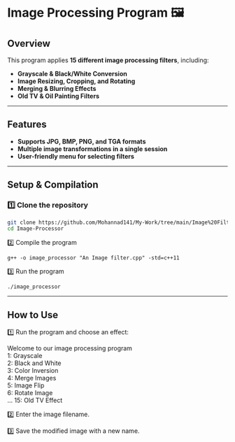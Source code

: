 # Image Processing Program 🖼️  

## Overview  
This program applies **15 different image processing filters**, including:  
- **Grayscale & Black/White Conversion**  
- **Image Resizing, Cropping, and Rotating**  
- **Merging & Blurring Effects**  
- **Old TV & Oil Painting Filters**  
---
## Features  
- **Supports JPG, BMP, PNG, and TGA formats**  
- **Multiple image transformations in a single session**  
- **User-friendly menu for selecting filters**  
---
## Setup & Compilation  
### 1️⃣ **Clone the repository**  
```bash
git clone https://github.com/Mohannad141/My-Work/tree/main/Image%20Filter
cd Image-Processor
```
2️⃣ Compile the program
```
g++ -o image_processor "An Image filter.cpp" -std=c++11
```
3️⃣ Run the program
```
./image_processor
```
---
## How to Use

1️⃣ Run the program and choose an effect:

Welcome to our image processing program  
1: Grayscale  
2: Black and White  
3: Color Inversion  
4: Merge Images  
5: Image Flip  
6: Rotate Image  
...
15: Old TV Effect  

2️⃣ Enter the image filename.

3️⃣ Save the modified image with a new name.
